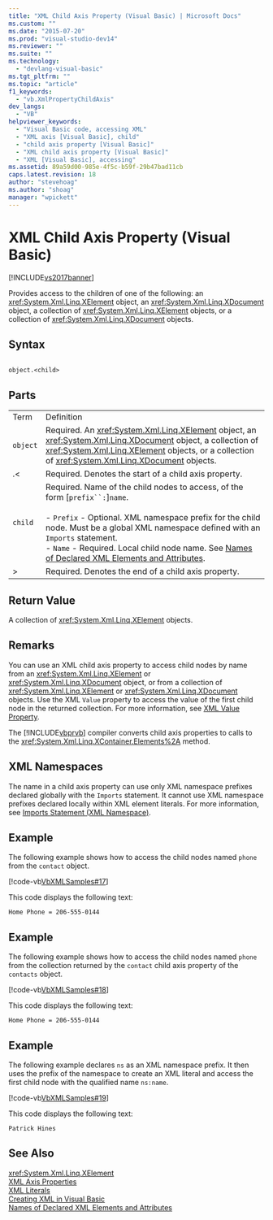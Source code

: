 ```yaml
---
title: "XML Child Axis Property (Visual Basic) | Microsoft Docs"
ms.custom: ""
ms.date: "2015-07-20"
ms.prod: "visual-studio-dev14"
ms.reviewer: ""
ms.suite: ""
ms.technology: 
  - "devlang-visual-basic"
ms.tgt_pltfrm: ""
ms.topic: "article"
f1_keywords: 
  - "vb.XmlPropertyChildAxis"
dev_langs: 
  - "VB"
helpviewer_keywords: 
  - "Visual Basic code, accessing XML"
  - "XML axis [Visual Basic], child"
  - "child axis property [Visual Basic]"
  - "XML child axis property [Visual Basic]"
  - "XML [Visual Basic], accessing"
ms.assetid: 89a59d00-985e-4f5c-b59f-29b47bad11cb
caps.latest.revision: 18
author: "stevehoag"
ms.author: "shoag"
manager: "wpickett"
---
```

# XML Child Axis Property (Visual Basic)
[!INCLUDE[vs2017banner](../../../includes/vs2017banner.md)]

Provides access to the children of one of the following: an <xref:System.Xml.Linq.XElement> object, an <xref:System.Xml.Linq.XDocument> object, a collection of <xref:System.Xml.Linq.XElement> objects, or a collection of <xref:System.Xml.Linq.XDocument> objects.  
  
## Syntax  
  
```  
  
object.<child>  
```  
  
## Parts  
  
|||  
|-|-|  
|Term|Definition|  
|`object`|Required. An <xref:System.Xml.Linq.XElement> object, an <xref:System.Xml.Linq.XDocument> object, a collection of <xref:System.Xml.Linq.XElement> objects, or a collection of <xref:System.Xml.Linq.XDocument> objects.|  
|.<|Required. Denotes the start of a child axis property.|  
|`child`|Required. Name of the child nodes to access, of the form [`prefix``:`]`name`.<br /><br /> -   `Prefix` - Optional. XML namespace prefix for the child node. Must be a global XML namespace defined with an `Imports` statement.<br />-   `Name` - Required. Local child node name. See [Names of Declared XML Elements and Attributes](../../../visual-basic/programming-guide/language-features/xml/names-of-declared-xml-elements-and-attributes.md).|  
|>|Required. Denotes the end of a child axis property.|  
  
## Return Value  
 A collection of <xref:System.Xml.Linq.XElement> objects.  
  
## Remarks  
 You can use an XML child axis property to access child nodes by name from an <xref:System.Xml.Linq.XElement> or <xref:System.Xml.Linq.XDocument> object, or from a collection of <xref:System.Xml.Linq.XElement> or <xref:System.Xml.Linq.XDocument> objects. Use the XML `Value` property to access the value of the first child node in the returned collection. For more information, see [XML Value Property](../../../visual-basic/language-reference/xml-axis/xml-value-property.md).  
  
 The [!INCLUDE[vbprvb](../../../includes/vbprvb-md.md)] compiler converts child axis properties to calls to the <xref:System.Xml.Linq.XContainer.Elements%2A> method.  
  
## XML Namespaces  
 The name in a child axis property can use only XML namespace prefixes declared globally with the `Imports` statement. It cannot use XML namespace prefixes declared locally within XML element literals. For more information, see [Imports Statement (XML Namespace)](../../../visual-basic/language-reference/statements/imports-statement-xml-namespace.md).  
  
## Example  
 The following example shows how to access the child nodes named `phone` from the `contact` object.  
  
 [!code-vb[VbXMLSamples#17](../../../snippets/visualbasic/VS_Snippets_VBCSharp/VbXMLSamples/VB/XMLSamples7.vb#17)]  
  
 This code displays the following text:  
  
 `Home Phone = 206-555-0144`  
  
## Example  
 The following example shows how to access the child nodes named `phone` from the collection returned by the `contact` child axis property of the `contacts` object.  
  
 [!code-vb[VbXMLSamples#18](../../../snippets/visualbasic/VS_Snippets_VBCSharp/VbXMLSamples/VB/XMLSamples7.vb#18)]  
  
 This code displays the following text:  
  
 `Home Phone = 206-555-0144`  
  
## Example  
 The following example declares `ns` as an XML namespace prefix. It then uses the prefix of the namespace to create an XML literal and access the first child node with the qualified name `ns:name`.  
  
 [!code-vb[VbXMLSamples#19](../../../snippets/visualbasic/VS_Snippets_VBCSharp/VbXMLSamples/VB/XMLSamples8.vb#19)]  
  
 This code displays the following text:  
  
 `Patrick Hines`  
  
## See Also  
 <xref:System.Xml.Linq.XElement>   
 [XML Axis Properties](../../../visual-basic/language-reference/xml-axis/xml-axis-properties.md)   
 [XML Literals](../../../visual-basic/language-reference/xml-literals/index.md)   
 [Creating XML in Visual Basic](../../../visual-basic/programming-guide/language-features/xml/creating-xml.md)   
 [Names of Declared XML Elements and Attributes](../../../visual-basic/programming-guide/language-features/xml/names-of-declared-xml-elements-and-attributes.md)